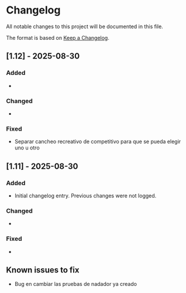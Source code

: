 # Changelog

All notable changes to this project will be documented in this file.

The format is based on [Keep a Changelog](https://keepachangelog.com/en/1.0.0/).

## [1.12] - 2025-08-30
### Added
- 

### Changed
- 

### Fixed
- Separar cancheo recreativo de competitivo para que se pueda elegir uno u otro


## [1.11] - 2025-08-30
### Added
- Initial changelog entry. Previous changes were not logged.

### Changed
- 

### Fixed
- 


## Known issues to fix
- Bug en cambiar las pruebas de nadador ya creado